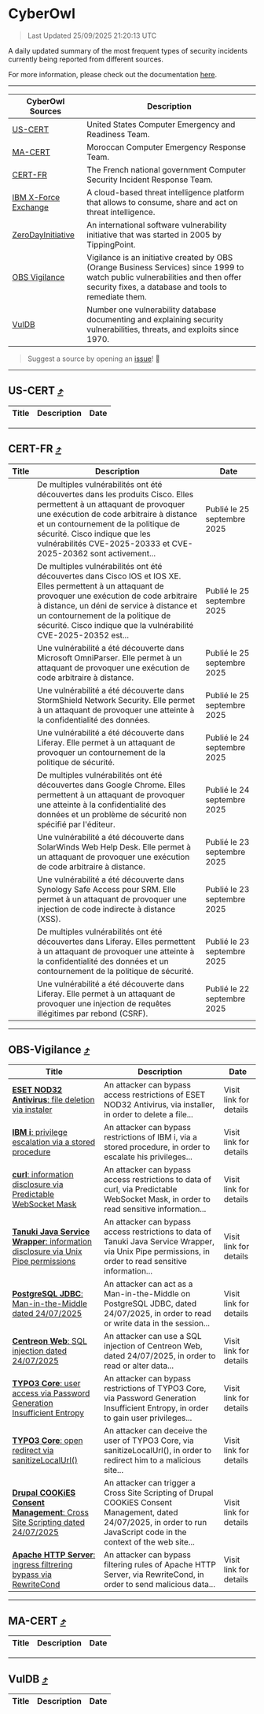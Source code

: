 
 <div id='top'></div>

# CyberOwl

 > Last Updated 25/09/2025 21:20:13 UTC
 
 A daily updated summary of the most frequent types of security incidents currently being reported from different sources.
 
 For more information, please check out the documentation [here](./docs/README.md).
 
 ---
 |CyberOwl Sources|Description|
 |---|---|
 |[US-CERT](#us-cert-arrow_heading_up)|United States Computer Emergency and Readiness Team.|
 |[MA-CERT](#ma-cert-arrow_heading_up)|Moroccan Computer Emergency Response Team.|
 |[CERT-FR](#cert-fr-arrow_heading_up)|The French national government Computer Security Incident Response Team.|
 |[IBM X-Force Exchange](#ibmcloud-arrow_heading_up)|A cloud-based threat intelligence platform that allows to consume, share and act on threat intelligence.|
 |[ZeroDayInitiative](#zerodayinitiative-arrow_heading_up)|An international software vulnerability initiative that was started in 2005 by TippingPoint.|
 |[OBS Vigilance](#obs-vigilance-arrow_heading_up)|Vigilance is an initiative created by OBS (Orange Business Services) since 1999 to watch public vulnerabilities and then offer security fixes, a database and tools to remediate them.|
 |[VulDB](#vuldb-arrow_heading_up)|Number one vulnerability database documenting and explaining security vulnerabilities, threats, and exploits since 1970.|
 
 > Suggest a source by opening an [issue](https://github.com/karimhabush/cyberowl/issues)! :raised_hands:
 ---

## US-CERT [:arrow_heading_up:](#cyberowl)

 |Title|Description|Date|
 |---|---|---|
 
 ---

## CERT-FR [:arrow_heading_up:](#cyberowl)

 |Title|Description|Date|
 |---|---|---|
 |[](https://www.cert.ssi.gouv.fr/avis/CERTFR-2025-AVI-0819/)|De multiples vulnérabilités ont été découvertes dans les produits Cisco. Elles permettent à un attaquant de provoquer une exécution de code arbitraire à distance et un contournement de la politique de sécurité. Cisco indique que les vulnérabilités CVE-2025-20333 et CVE-2025-20362 sont activement...|Publié le 25 septembre 2025|
 |[](https://www.cert.ssi.gouv.fr/avis/CERTFR-2025-AVI-0818/)|De multiples vulnérabilités ont été découvertes dans Cisco IOS et IOS XE. Elles permettent à un attaquant de provoquer une exécution de code arbitraire à distance, un déni de service à distance et un contournement de la politique de sécurité. Cisco indique que la vulnérabilité CVE-2025-20352 est...|Publié le 25 septembre 2025|
 |[](https://www.cert.ssi.gouv.fr/avis/CERTFR-2025-AVI-0817/)|Une vulnérabilité a été découverte dans Microsoft OmniParser. Elle permet à un attaquant de provoquer une exécution de code arbitraire à distance.|Publié le 25 septembre 2025|
 |[](https://www.cert.ssi.gouv.fr/avis/CERTFR-2025-AVI-0816/)|Une vulnérabilité a été découverte dans StormShield Network Security. Elle permet à un attaquant de provoquer une atteinte à la confidentialité des données.|Publié le 25 septembre 2025|
 |[](https://www.cert.ssi.gouv.fr/avis/CERTFR-2025-AVI-0815/)|Une vulnérabilité a été découverte dans Liferay. Elle permet à un attaquant de provoquer un contournement de la politique de sécurité.|Publié le 24 septembre 2025|
 |[](https://www.cert.ssi.gouv.fr/avis/CERTFR-2025-AVI-0814/)|De multiples vulnérabilités ont été découvertes dans Google Chrome. Elles permettent à un attaquant de provoquer une atteinte à la confidentialité des données et un problème de sécurité non spécifié par l'éditeur.|Publié le 24 septembre 2025|
 |[](https://www.cert.ssi.gouv.fr/avis/CERTFR-2025-AVI-0813/)|Une vulnérabilité a été découverte dans SolarWinds Web Help Desk. Elle permet à un attaquant de provoquer une exécution de code arbitraire à distance.|Publié le 23 septembre 2025|
 |[](https://www.cert.ssi.gouv.fr/avis/CERTFR-2025-AVI-0812/)|Une vulnérabilité a été découverte dans Synology Safe Access pour SRM. Elle permet à un attaquant de provoquer une injection de code indirecte à distance (XSS).|Publié le 23 septembre 2025|
 |[](https://www.cert.ssi.gouv.fr/avis/CERTFR-2025-AVI-0811/)|De multiples vulnérabilités ont été découvertes dans Liferay. Elles permettent à un attaquant de provoquer une atteinte à la confidentialité des données et un contournement de la politique de sécurité.|Publié le 23 septembre 2025|
 |[](https://www.cert.ssi.gouv.fr/avis/CERTFR-2025-AVI-0810/)|Une vulnérabilité a été découverte dans Liferay. Elle permet à un attaquant de provoquer une injection de requêtes illégitimes par rebond (CSRF).|Publié le 22 septembre 2025|
 
 ---

## OBS-Vigilance [:arrow_heading_up:](#cyberowl)

 |Title|Description|Date|
 |---|---|---|
 |[<a href="https://vigilance.fr/vulnerability/ESET-NOD32-Antivirus-file-deletion-via-instaler-47795" class="noirorange"><b>ESET NOD32 Antivirus</b>: file deletion via instaler</a>](https://vigilance.fr/vulnerability/ESET-NOD32-Antivirus-file-deletion-via-instaler-47795)|An attacker can bypass access restrictions of ESET NOD32 Antivirus, via installer, in order to delete a file...|Visit link for details|
 |[<a href="https://vigilance.fr/vulnerability/IBM-i-privilege-escalation-via-a-stored-procedure-47791" class="noirorange"><b>IBM i</b>: privilege escalation via a stored procedure</a>](https://vigilance.fr/vulnerability/IBM-i-privilege-escalation-via-a-stored-procedure-47791)|An attacker can bypass restrictions of IBM i, via a stored procedure, in order to escalate his privileges...|Visit link for details|
 |[<a href="https://vigilance.fr/vulnerability/curl-information-disclosure-via-Predictable-WebSocket-Mask-48186" class="noirorange"><b>curl</b>: information disclosure via Predictable WebSocket Mask</a>](https://vigilance.fr/vulnerability/curl-information-disclosure-via-Predictable-WebSocket-Mask-48186)|An attacker can bypass access restrictions to data of curl, via Predictable WebSocket Mask, in order to read sensitive information...|Visit link for details|
 |[<a href="https://vigilance.fr/vulnerability/Tanuki-Java-Service-Wrapper-information-disclosure-via-Unix-Pipe-permissions-48170" class="noirorange"><b>Tanuki Java Service Wrapper</b>: information disclosure via Unix Pipe permissions</a>](https://vigilance.fr/vulnerability/Tanuki-Java-Service-Wrapper-information-disclosure-via-Unix-Pipe-permissions-48170)|An attacker can bypass access restrictions to data of Tanuki Java Service Wrapper, via Unix Pipe permissions, in order to read sensitive information...|Visit link for details|
 |[<a href="https://vigilance.fr/vulnerability/PostgreSQL-JDBC-Man-in-the-Middle-dated-24-07-2025-47790" class="noirorange"><b>PostgreSQL JDBC</b>: Man-in-the-Middle dated 24/07/2025</a>](https://vigilance.fr/vulnerability/PostgreSQL-JDBC-Man-in-the-Middle-dated-24-07-2025-47790)|An attacker can act as a Man-in-the-Middle on PostgreSQL JDBC, dated 24/07/2025, in order to read or write data in the session...|Visit link for details|
 |[<a href="https://vigilance.fr/vulnerability/Centreon-Web-SQL-injection-dated-24-07-2025-47789" class="noirorange"><b>Centreon Web</b>: SQL injection dated 24/07/2025</a>](https://vigilance.fr/vulnerability/Centreon-Web-SQL-injection-dated-24-07-2025-47789)|An attacker can use a SQL injection of Centreon Web, dated 24/07/2025, in order to read or alter data...|Visit link for details|
 |[<a href="https://vigilance.fr/vulnerability/TYPO3-Core-user-access-via-Password-Generation-Insufficient-Entropy-48163" class="noirorange"><b>TYPO3 Core</b>: user access via Password Generation Insufficient Entropy</a>](https://vigilance.fr/vulnerability/TYPO3-Core-user-access-via-Password-Generation-Insufficient-Entropy-48163)|An attacker can bypass restrictions of TYPO3 Core, via Password Generation Insufficient Entropy, in order to gain user privileges...|Visit link for details|
 |[<a href="https://vigilance.fr/vulnerability/TYPO3-Core-open-redirect-via-sanitizeLocalUrl-48161" class="noirorange"><b>TYPO3 Core</b>: open redirect via sanitizeLocalUrl()</a>](https://vigilance.fr/vulnerability/TYPO3-Core-open-redirect-via-sanitizeLocalUrl-48161)|An attacker can deceive the user of TYPO3 Core, via sanitizeLocalUrl(), in order to redirect him to a malicious site...|Visit link for details|
 |[<a href="https://vigilance.fr/vulnerability/Drupal-COOKiES-Consent-Management-Cross-Site-Scripting-dated-24-07-2025-47788" class="noirorange"><b>Drupal COOKiES Consent Management</b>: Cross Site Scripting dated 24/07/2025</a>](https://vigilance.fr/vulnerability/Drupal-COOKiES-Consent-Management-Cross-Site-Scripting-dated-24-07-2025-47788)|An attacker can trigger a Cross Site Scripting of Drupal COOKiES Consent Management, dated 24/07/2025, in order to run JavaScript code in the context of the web site...|Visit link for details|
 |[<a href="https://vigilance.fr/vulnerability/Apache-HTTP-Server-ingress-filtrering-bypass-via-RewriteCond-47787" class="noirorange"><b>Apache HTTP Server</b>: ingress filtrering bypass via RewriteCond</a>](https://vigilance.fr/vulnerability/Apache-HTTP-Server-ingress-filtrering-bypass-via-RewriteCond-47787)|An attacker can bypass filtering rules of Apache HTTP Server, via RewriteCond, in order to send malicious data...|Visit link for details|
 
 ---

## MA-CERT [:arrow_heading_up:](#cyberowl)

 |Title|Description|Date|
 |---|---|---|
 
 ---

## VulDB [:arrow_heading_up:](#cyberowl)

 |Title|Description|Date|
 |---|---|---|
 
